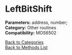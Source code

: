 # LeftBitShift

**Parameters:** address, number;  
**Category:** Other routines  
**Compatibility:** MOS6502  


[Back to Categories](../categories/other_routines.md)  
[Back to Methods List](../../SUMMARY.md)
